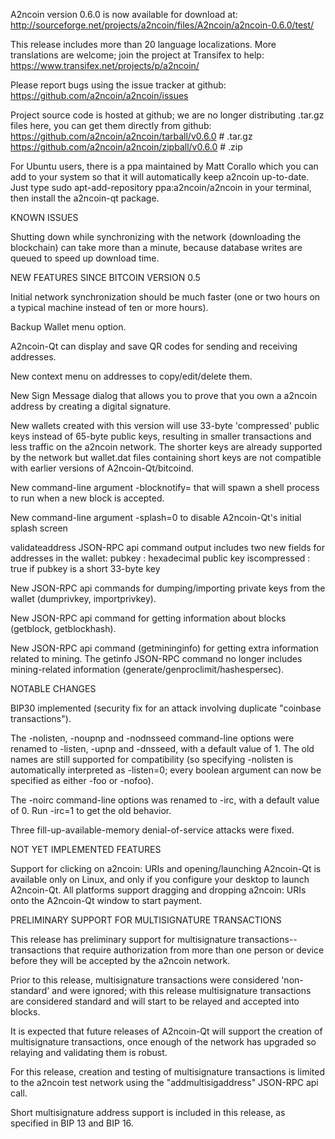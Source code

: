 A2ncoin version 0.6.0 is now available for download at:
http://sourceforge.net/projects/a2ncoin/files/A2ncoin/a2ncoin-0.6.0/test/

This release includes more than 20 language localizations.
More translations are welcome; join the
project at Transifex to help:
https://www.transifex.net/projects/p/a2ncoin/

Please report bugs using the issue tracker at github:
https://github.com/a2ncoin/a2ncoin/issues

Project source code is hosted at github; we are no longer
distributing .tar.gz files here, you can get them
directly from github:
https://github.com/a2ncoin/a2ncoin/tarball/v0.6.0  # .tar.gz
https://github.com/a2ncoin/a2ncoin/zipball/v0.6.0  # .zip

For Ubuntu users, there is a ppa maintained by Matt Corallo which
you can add to your system so that it will automatically keep
a2ncoin up-to-date.  Just type
sudo apt-add-repository ppa:a2ncoin/a2ncoin
in your terminal, then install the a2ncoin-qt package.


KNOWN ISSUES

Shutting down while synchronizing with the network
(downloading the blockchain) can take more than a minute,
because database writes are queued to speed up download
time.


NEW FEATURES SINCE BITCOIN VERSION 0.5

Initial network synchronization should be much faster
(one or two hours on a typical machine instead of ten or more
hours).

Backup Wallet menu option.

A2ncoin-Qt can display and save QR codes for sending
and receiving addresses.

New context menu on addresses to copy/edit/delete them.

New Sign Message dialog that allows you to prove that you
own a a2ncoin address by creating a digital
signature.

New wallets created with this version will
use 33-byte 'compressed' public keys instead of
65-byte public keys, resulting in smaller
transactions and less traffic on the a2ncoin
network. The shorter keys are already supported
by the network but wallet.dat files containing
short keys are not compatible with earlier
versions of A2ncoin-Qt/bitcoind.

New command-line argument -blocknotify=<command>
that will spawn a shell process to run <command> 
when a new block is accepted.

New command-line argument -splash=0 to disable
A2ncoin-Qt's initial splash screen

validateaddress JSON-RPC api command output includes
two new fields for addresses in the wallet:
pubkey : hexadecimal public key
iscompressed : true if pubkey is a short 33-byte key

New JSON-RPC api commands for dumping/importing
private keys from the wallet (dumprivkey, importprivkey).

New JSON-RPC api command for getting information about
blocks (getblock, getblockhash).

New JSON-RPC api command (getmininginfo) for getting
extra information related to mining. The getinfo
JSON-RPC command no longer includes mining-related
information (generate/genproclimit/hashespersec).



NOTABLE CHANGES

BIP30 implemented (security fix for an attack involving
duplicate "coinbase transactions").

The -nolisten, -noupnp and -nodnsseed command-line
options were renamed to -listen, -upnp and -dnsseed,
with a default value of 1. The old names are still
supported for compatibility (so specifying -nolisten
is automatically interpreted as -listen=0; every
boolean argument can now be specified as either
-foo or -nofoo).

The -noirc command-line options was renamed to
-irc, with a default value of 0. Run -irc=1 to
get the old behavior.

Three fill-up-available-memory denial-of-service
attacks were fixed.


NOT YET IMPLEMENTED FEATURES

Support for clicking on a2ncoin: URIs and
opening/launching A2ncoin-Qt is available only on Linux,
and only if you configure your desktop to launch
A2ncoin-Qt. All platforms support dragging and dropping
a2ncoin: URIs onto the A2ncoin-Qt window to start
payment.


PRELIMINARY SUPPORT FOR MULTISIGNATURE TRANSACTIONS

This release has preliminary support for multisignature
transactions-- transactions that require authorization
from more than one person or device before they
will be accepted by the a2ncoin network.

Prior to this release, multisignature transactions
were considered 'non-standard' and were ignored;
with this release multisignature transactions are
considered standard and will start to be relayed
and accepted into blocks.

It is expected that future releases of A2ncoin-Qt
will support the creation of multisignature transactions,
once enough of the network has upgraded so relaying
and validating them is robust.

For this release, creation and testing of multisignature
transactions is limited to the a2ncoin test network using
the "addmultisigaddress" JSON-RPC api call.

Short multisignature address support is included in this
release, as specified in BIP 13 and BIP 16.
